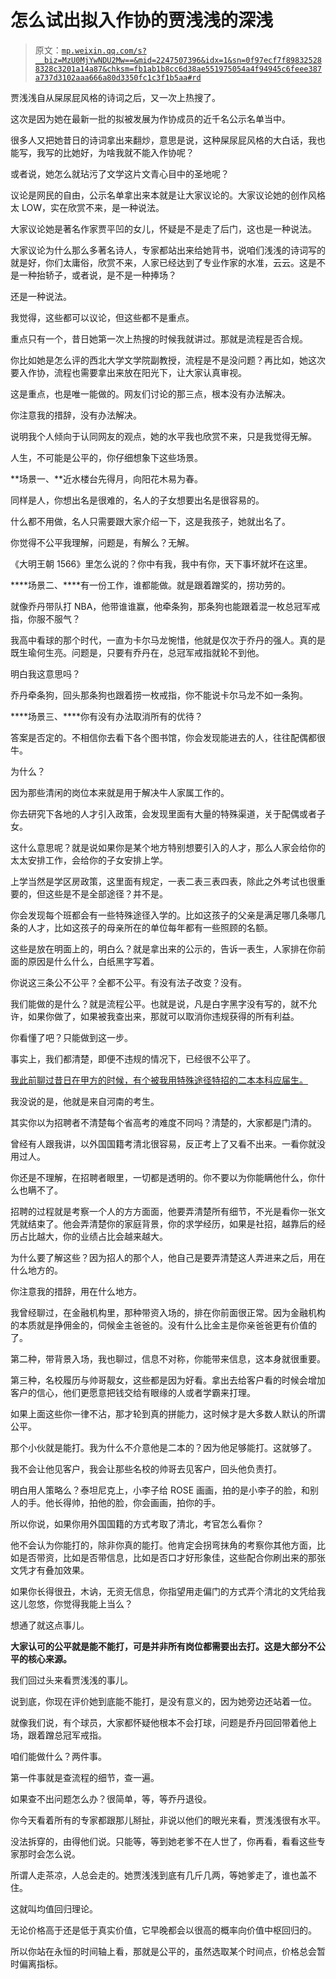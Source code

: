 # 怎么试出拟入作协的贾浅浅的深浅

> 原文：[`mp.weixin.qq.com/s?__biz=MzU0MjYwNDU2Mw==&mid=2247507396&idx=1&sn=0f97ecf7f898325288328c3201a14a87&chksm=fb1ab1b8cc6d38ae551975054a4f94945c6feee387a737d3102aaa666a80d3350fc1c3f1b5aa#rd`](http://mp.weixin.qq.com/s?__biz=MzU0MjYwNDU2Mw==&mid=2247507396&idx=1&sn=0f97ecf7f898325288328c3201a14a87&chksm=fb1ab1b8cc6d38ae551975054a4f94945c6feee387a737d3102aaa666a80d3350fc1c3f1b5aa#rd)

贾浅浅自从屎尿屁风格的诗词之后，又一次上热搜了。

这次是因为她在最新一批的拟被发展为作协成员的近千名公示名单当中。

很多人又把她昔日的诗词拿出来翻炒，意思是说，这种屎尿屁风格的大白话，我也能写，我写的比她好，为啥我就不能入作协呢？

或者说，她怎么就玷污了文学这片文青心目中的圣地呢？

议论是网民的自由，公示名单拿出来本就是让大家议论的。大家议论她的创作风格太 LOW，实在欣赏不来，是一种说法。

大家议论她是著名作家贾平凹的女儿，怀疑是不是走了后门，这也是一种说法。

大家议论为什么那么多著名诗人，专家都站出来给她背书，说咱们浅浅的诗词写的就是好，你们太庸俗，欣赏不来，人家已经达到了专业作家的水准，云云。这是不是一种抬轿子，或者说，是不是一种捧场？

还是一种说法。

我觉得，这些都可以议论，但这些都不是重点。

重点只有一个，昔日她第一次上热搜的时候我就讲过。那就是流程是否合规。

你比如她是怎么评的西北大学文学院副教授，流程是不是没问题？再比如，她这次要入作协，流程也需要拿出来放在阳光下，让大家认真审视。

这是重点，也是唯一能做的。网友们讨论的那三点，根本没有办法解决。

你注意我的措辞，没有办法解决。

说明我个人倾向于认同网友的观点，她的水平我也欣赏不来，只是我觉得无解。

人生，不可能是公平的，你仔细想象下这些场景。

**场景一、**近水楼台先得月，向阳花木易为春。

同样是人，你想出名是很难的，名人的子女想要出名是很容易的。

什么都不用做，名人只需要跟大家介绍一下，这是我孩子，她就出名了。

你觉得不公平我理解，问题是，有解么？无解。

《大明王朝 1566》里怎么说的？你中有我，我中有你，天下事坏就坏在这里。

****场景二、****有一份工作，谁都能做。就是跟着蹭奖的，捞功劳的。

就像乔丹带队打 NBA，他带谁谁赢，他牵条狗，那条狗也能跟着混一枚总冠军戒指，你服不服气？

我高中看球的那个时代，一直为卡尔马龙惋惜，他就是仅次于乔丹的强人。真的是既生瑜何生亮。问题是，只要有乔丹在，总冠军戒指就轮不到他。

明白我这意思吗？ 

乔丹牵条狗，回头那条狗也跟着捞一枚戒指，你不能说卡尔马龙不如一条狗。

****场景三、****你有没有办法取消所有的优待？

答案是否定的。不相信你去看下各个图书馆，你会发现能进去的人，往往配偶都很牛。 

为什么？ 

因为那些清闲的岗位本来就是用于解决牛人家属工作的。

你去研究下各地的人才引入政策，会发现里面有大量的特殊渠道，关于配偶或者子女。 

这什么意思呢？就是说如果你是某个地方特别想要引入的人才，那么人家会给你的太太安排工作，会给你的子女安排上学。 

上学当然是学区房政策，这里面有规定，一表二表三表四表，除此之外考试也很重要的，但这些是不是全部途径？并不是。

你会发现每个班都会有一些特殊途径入学的。比如这孩子的父亲是满足哪几条哪几条的人才，比如这孩子的母亲所在的单位每年都有一些照顾的名额。

这些是放在明面上的，明白么？就是拿出来的公示的，告诉一表生，人家排在你前面的原因是什么什么，白纸黑字写着。 

你说这三条公不公平？全都不公平。有没有法子改变？没有。

我们能做的是什么？就是流程公平。也就是说，凡是白字黑字没有写的，就不允许，如果你做了，如果被我查出来，那就可以取消你违规获得的所有利益。

你看懂了吧？只能做到这一步。

事实上，我们都清楚，即便不违规的情况下，已经很不公平了。

[我此前聊过昔日在甲方的时候，有个被我用特殊途径特招的二本本科应届生。](http://mp.weixin.qq.com/s?__biz=MzU0MjYwNDU2Mw==&mid=2247507200&idx=2&sn=07808829245706a4a2fd944eb3bb9d26&chksm=fb1ab17ccc6d386af2afba72e4772014a0d7bd26418d75d8a237a49ec7f69323de9737a36f8c&scene=21#wechat_redirect)

我没说的是，他就是来自河南的考生。

其实你以为招聘者不清楚每个省高考的难度不同吗？清楚的，大家都是门清的。

曾经有人跟我讲，以外国国籍考清北很容易，反正考上了又看不出来。一看你就没用过人。

你还是不理解，在招聘者眼里，一切都是透明的。你不要以为你能瞒他什么，你什么也瞒不了。

招聘的过程就是考察一个人的方方面面，他要弄清楚所有细节，不光是看你一张文凭就结束了。他会弄清楚你的家庭背景，你的求学经历，如果是社招，越靠后的经历占比越大，你的业绩占比会越来越大。

为什么要了解这些？因为招人的那个人，他自己是要弄清楚这人弄进来之后，用在什么地方的。

你注意我的措辞，用在什么地方。

我曾经聊过，在金融机构里，那种带资入场的，排在你前面很正常。因为金融机构的本质就是挣佣金的，伺候金主爸爸的。没有什么比金主是你亲爸爸更有价值的了。

第二种，带背景入场，我也聊过，信息不对称，你能带来信息，这本身就很重要。

第三种，名校履历与帅哥靓女，这些都是因为好看。拿出去给客户看的时候会增加客户的信心，他们更愿意把钱交给有眼缘的人或者学霸来打理。

如果上面这些你一律不沾，那才轮到真的拼能力，这时候才是大多数人默认的所谓公平。

那个小伙就是能打。我为什么不介意他是二本的？因为他足够能打。这就够了。

我不会让他见客户，我会让那些名校的帅哥去见客户，回头他负责打。

明白用人策略么？泰坦尼克上，小李子给 ROSE 画画，拍的是小李子的脸，和别人的手。他长得帅，拍他的脸，你会画画，拍你的手。

所以你说，如果你用外国国籍的方式考取了清北，考官怎么看你？

他不会认为你能打的，除非你真的能打。他肯定会拐弯抹角的考察你其他方面，比如是否带资，比如是否带信息，比如是否口才好形象佳，这些配合你刷出来的那张文凭才有叠加效果。

如果你长得很丑，木讷，无资无信息，你指望用走偏门的方式弄个清北的文凭给我这儿忽悠，你觉得我能上当么？

想通了就这点事儿。

**大家认可的公平就是能不能打，可是并非所有岗位都需要出去打。这是大部分不公平的核心来源。**

我们回过头来看贾浅浅的事儿。

说到底，你现在评价她到底能不能打，是没有意义的，因为她旁边还站着一位。

就像我们说，有个球员，大家都怀疑他根本不会打球，问题是乔丹回回带着他上场，跟着蹭总冠军戒指。

咱们能做什么？两件事。

第一件事就是查流程的细节，查一遍。

如果查不出问题怎么办？很简单，等，等乔丹退役。

你今天看着所有的专家都跟那儿掰扯，非说以他们的眼光来看，贾浅浅很有水平。

没法拆穿的，由得他们说。只能等，等到她老爹不在人世了，你再看，看看这些专家那时会怎么说。

所谓人走茶凉，人总会走的。她贾浅浅到底有几斤几两，等她爹走了，谁也盖不住。

这就叫均值回归理论。

无论价格高于还是低于真实价值，它早晚都会以很高的概率向价值中枢回归的。

所以你站在永恒的时间轴上看，那就是公平的，虽然选取某个时间点，价格总会暂时偏离指标。